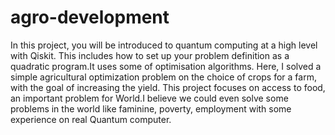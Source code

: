 # agro-development
In this project, you will be introduced to quantum computing at a high level with Qiskit. 
This includes how to set up your problem definition as a quadratic program.It uses some of optimisation algorithms.
Here, I solved a simple agricultural optimization problem on the choice of crops for a farm, with the goal of increasing the yield. 
This project focuses on access to food, an important problem for World.I believe we could even solve some problems in the world like faminine, poverty, employment with some experience on real Quantum computer.
